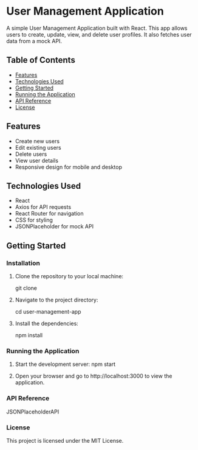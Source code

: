 # User Management Application

A simple User Management Application built with React. This app allows users to create, update, view, and delete user profiles. It also fetches user data from a mock API.

## Table of Contents

- [Features](#features)
- [Technologies Used](#technologies-used)
- [Getting Started](#getting-started)
- [Running the Application](#running-the-application)
- [API Reference](#api-reference)
- [License](#license)

## Features

- Create new users
- Edit existing users
- Delete users
- View user details
- Responsive design for mobile and desktop

## Technologies Used

- React
- Axios for API requests
- React Router for navigation
- CSS for styling
- JSONPlaceholder for mock API

## Getting Started

### Installation

1. Clone the repository to your local machine:

    git clone <your-repo-url>
2. Navigate to the project directory:

   cd user-management-app

3. Install the dependencies:

    npm install

### Running the Application
1. Start the development server:
        npm start

2. Open your browser and go to http://localhost:3000 to view the application.


### API Reference
JSONPlaceholderAPI

### License
This project is licensed under the MIT License.
